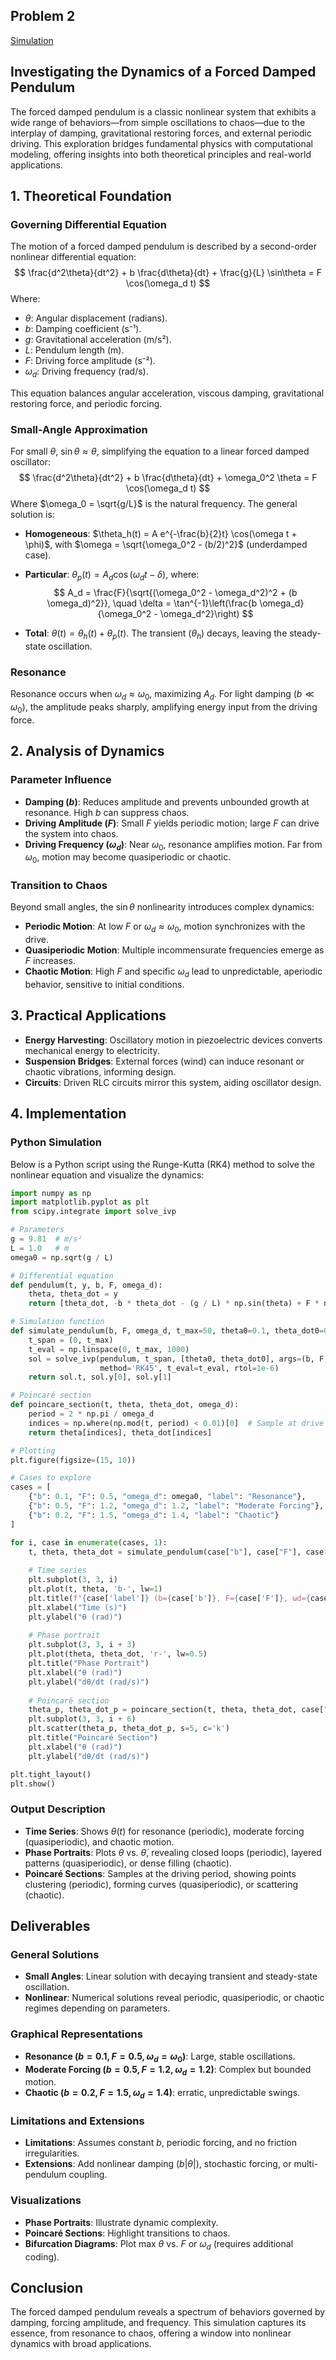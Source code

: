 ## Problem 2

[Simulation](Simulation_Pendulum.HTML)
## Investigating the Dynamics of a Forced Damped Pendulum

The forced damped pendulum is a classic nonlinear system that exhibits a wide range of behaviors—from simple oscillations to chaos—due to the interplay of damping, gravitational restoring forces, and external periodic driving. This exploration bridges fundamental physics with computational modeling, offering insights into both theoretical principles and real-world applications.

## 1. Theoretical Foundation

### Governing Differential Equation
The motion of a forced damped pendulum is described by a second-order nonlinear differential equation:
$$
\frac{d^2\theta}{dt^2} + b \frac{d\theta}{dt} + \frac{g}{L} \sin\theta = F \cos(\omega_d t)
$$
Where:
- $\theta$: Angular displacement (radians).
- $b$: Damping coefficient (s⁻¹).
- $g$: Gravitational acceleration (m/s²).
- $L$: Pendulum length (m).
- $F$: Driving force amplitude (s⁻²).
- $\omega_d$: Driving frequency (rad/s).

This equation balances angular acceleration, viscous damping, gravitational restoring force, and periodic forcing.

### Small-Angle Approximation
For small $\theta$, $\sin\theta \approx \theta$, simplifying the equation to a linear forced damped oscillator:
$$
\frac{d^2\theta}{dt^2} + b \frac{d\theta}{dt} + \omega_0^2 \theta = F \cos(\omega_d t)
$$
Where $\omega_0 = \sqrt{g/L}$ is the natural frequency. The general solution is:
- **Homogeneous**:
 $\theta_h(t) = A e^{-\frac{b}{2}t} \cos(\omega t + \phi)$, with $\omega = \sqrt{\omega_0^2 - (b/2)^2}$ (underdamped case).

- **Particular**: 
$\theta_p(t) = A_d \cos(\omega_d t - \delta)$, where:
  $$
  A_d = \frac{F}{\sqrt{(\omega_0^2 - \omega_d^2)^2 + (b \omega_d)^2}}, \quad \delta = \tan^{-1}\left(\frac{b \omega_d}{\omega_0^2 - \omega_d^2}\right)
  $$

- **Total**: 
$\theta(t) = \theta_h(t) + \theta_p(t)$. The transient ($\theta_h$) decays, leaving the steady-state oscillation.

### Resonance
Resonance occurs when $\omega_d \approx \omega_0$, maximizing $A_d$. For light damping ($b \ll \omega_0$), the amplitude peaks sharply, amplifying energy input from the driving force.

## 2. Analysis of Dynamics

### Parameter Influence
- **Damping ($b$)**: Reduces amplitude and prevents unbounded growth at resonance. High $b$ can suppress chaos.
- **Driving Amplitude ($F$)**: Small $F$ yields periodic motion; large $F$ can drive the system into chaos.
- **Driving Frequency ($\omega_d$)**: Near $\omega_0$, resonance amplifies motion. Far from $\omega_0$, motion may become quasiperiodic or chaotic.

### Transition to Chaos
Beyond small angles, the $\sin\theta$ nonlinearity introduces complex dynamics:
- **Periodic Motion**: At low $F$ or $\omega_d \approx \omega_0$, motion synchronizes with the drive.
- **Quasiperiodic Motion**: Multiple incommensurate frequencies emerge as $F$ increases.
- **Chaotic Motion**: High $F$ and specific $\omega_d$ lead to unpredictable, aperiodic behavior, sensitive to initial conditions.

## 3. Practical Applications
- **Energy Harvesting**: Oscillatory motion in piezoelectric devices converts mechanical energy to electricity.
- **Suspension Bridges**: External forces (wind) can induce resonant or chaotic vibrations, informing design.
- **Circuits**: Driven RLC circuits mirror this system, aiding oscillator design.

## 4. Implementation

### Python Simulation
Below is a Python script using the Runge-Kutta (RK4) method to solve the nonlinear equation and visualize the dynamics:

```python
import numpy as np
import matplotlib.pyplot as plt
from scipy.integrate import solve_ivp

# Parameters
g = 9.81  # m/s²
L = 1.0   # m
omega0 = np.sqrt(g / L)

# Differential equation
def pendulum(t, y, b, F, omega_d):
    theta, theta_dot = y
    return [theta_dot, -b * theta_dot - (g / L) * np.sin(theta) + F * np.cos(omega_d * t)]

# Simulation function
def simulate_pendulum(b, F, omega_d, t_max=50, theta0=0.1, theta_dot0=0):
    t_span = (0, t_max)
    t_eval = np.linspace(0, t_max, 1000)
    sol = solve_ivp(pendulum, t_span, [theta0, theta_dot0], args=(b, F, omega_d), 
                    method='RK45', t_eval=t_eval, rtol=1e-6)
    return sol.t, sol.y[0], sol.y[1]

# Poincaré section
def poincare_section(t, theta, theta_dot, omega_d):
    period = 2 * np.pi / omega_d
    indices = np.where(np.mod(t, period) < 0.01)[0]  # Sample at drive phase
    return theta[indices], theta_dot[indices]

# Plotting
plt.figure(figsize=(15, 10))

# Cases to explore
cases = [
    {"b": 0.1, "F": 0.5, "omega_d": omega0, "label": "Resonance"},
    {"b": 0.5, "F": 1.2, "omega_d": 1.2, "label": "Moderate Forcing"},
    {"b": 0.2, "F": 1.5, "omega_d": 1.4, "label": "Chaotic"}
]

for i, case in enumerate(cases, 1):
    t, theta, theta_dot = simulate_pendulum(case["b"], case["F"], case["omega_d"])
    
    # Time series
    plt.subplot(3, 3, i)
    plt.plot(t, theta, 'b-', lw=1)
    plt.title(f"{case['label']} (b={case['b']}, F={case['F']}, ωd={case['omega_d']:.1f})")
    plt.xlabel("Time (s)")
    plt.ylabel("θ (rad)")
    
    # Phase portrait
    plt.subplot(3, 3, i + 3)
    plt.plot(theta, theta_dot, 'r-', lw=0.5)
    plt.title("Phase Portrait")
    plt.xlabel("θ (rad)")
    plt.ylabel("dθ/dt (rad/s)")
    
    # Poincaré section
    theta_p, theta_dot_p = poincare_section(t, theta, theta_dot, case["omega_d"])
    plt.subplot(3, 3, i + 6)
    plt.scatter(theta_p, theta_dot_p, s=5, c='k')
    plt.title("Poincaré Section")
    plt.xlabel("θ (rad)")
    plt.ylabel("dθ/dt (rad/s)")

plt.tight_layout()
plt.show()
```

### Output Description
- **Time Series**: Shows $\theta(t)$ for resonance (periodic), moderate forcing (quasiperiodic), and chaotic motion.
- **Phase Portraits**: Plots $\theta$ vs. $\dot{\theta}$, revealing closed loops (periodic), layered patterns (quasiperiodic), or dense filling (chaotic).
- **Poincaré Sections**: Samples at the driving period, showing points clustering (periodic), forming curves (quasiperiodic), or scattering (chaotic).

## Deliverables

### General Solutions
- **Small Angles**: Linear solution with decaying transient and steady-state oscillation.
- **Nonlinear**: Numerical solutions reveal periodic, quasiperiodic, or chaotic regimes depending on parameters.

### Graphical Representations
- **Resonance ($b=0.1, F=0.5, \omega_d=\omega_0$)**: Large, stable oscillations.
- **Moderate Forcing ($b=0.5, F=1.2, \omega_d=1.2$)**: Complex but bounded motion.
- **Chaotic ($b=0.2, F=1.5, \omega_d=1.4$)**: erratic, unpredictable swings.

### Limitations and Extensions
- **Limitations**: Assumes constant $b$, periodic forcing, and no friction irregularities.
- **Extensions**: Add nonlinear damping ($b |\dot{\theta}|$), stochastic forcing, or multi-pendulum coupling.

### Visualizations
- **Phase Portraits**: Illustrate dynamic complexity.
- **Poincaré Sections**: Highlight transitions to chaos.
- **Bifurcation Diagrams**: Plot max $\theta$ vs. $F$ or $\omega_d$ (requires additional coding).

## Conclusion
The forced damped pendulum reveals a spectrum of behaviors governed by damping, forcing amplitude, and frequency. This simulation captures its essence, from resonance to chaos, offering a window into nonlinear dynamics with broad applications.
